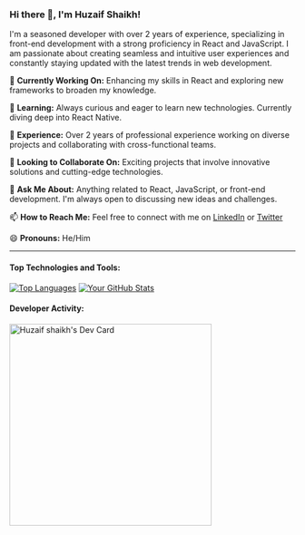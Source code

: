 ### Hi there 👋, I'm Huzaif Shaikh!

I'm a seasoned developer with over 2 years of experience, specializing in front-end development with a strong proficiency in React and JavaScript. I am passionate about creating seamless and intuitive user experiences and constantly staying updated with the latest trends in web development.

🔭 **Currently Working On:** Enhancing my skills in React and exploring new frameworks to broaden my knowledge.

🌱 **Learning:** Always curious and eager to learn new technologies. Currently diving deep into React Native.

💼 **Experience:** Over 2 years of professional experience working on diverse projects and collaborating with cross-functional teams.

👯 **Looking to Collaborate On:** Exciting projects that involve innovative solutions and cutting-edge technologies.

💬 **Ask Me About:** Anything related to React, JavaScript, or front-end development. I'm always open to discussing new ideas and challenges.

📫 **How to Reach Me:** Feel free to connect with me on [LinkedIn](https://www.linkedin.com/in/huzaif-shaikh/) or [Twitter](https://twitter.com/Huzaif__Shaikh)

😄 **Pronouns:** He/Him

---

#### Top Technologies and Tools:
[![Top Languages](https://github-readme-stats.vercel.app/api/top-langs/?username=huzaifsk&layout=compact)](https://github.com/huzaifsk)    [![Your GitHub Stats](https://github-readme-stats.vercel.app/api?username=huzaifsk&show_icons=true&theme=radical)](https://github.com/huzaifsk)


#### Developer Activity:
<a href="https://app.daily.dev/huzaifshaikh"><img src="https://api.daily.dev/devcards/v2/Ui4Y653H03acRsx51Db05.png?type=default&r=wcw" width="356" alt="Huzaif shaikh's Dev Card"/></a>
